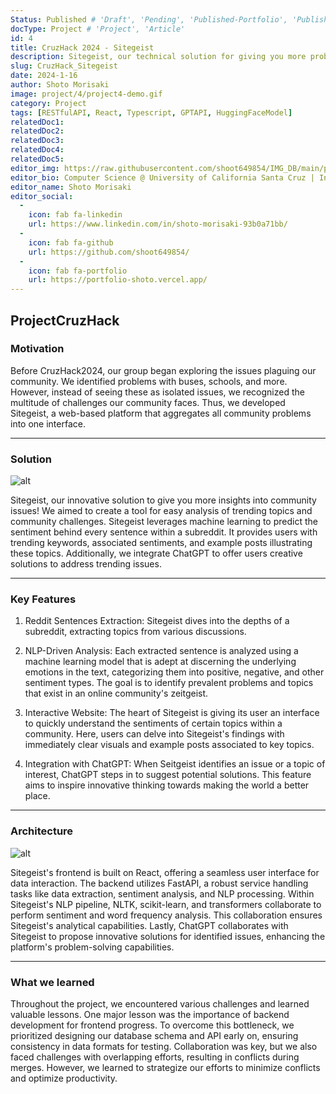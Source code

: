 ```yaml
---
Status: Published # 'Draft', 'Pending', 'Published-Portfolio', 'Published-Medium', 'Rewriting'
docType: Project # 'Project', 'Article'
id: 4
title: CruzHack 2024 - Sitegeist
description: Sitegeist, our technical solution for giving you more problems! We wanted a way to easily analyze trending topics and issues faced by those around us.
slug: CruzHack_Sitegeist
date: 2024-1-16
author: Shoto Morisaki
image: project/4/project4-demo.gif
category: Project
tags: [RESTfulAPI, React, Typescript, GPTAPI, HuggingFaceModel]
relatedDoc1: 
relatedDoc2: 
relatedDoc3: 
relatedDoc4: 
relatedDoc5: 
editor_img: https://raw.githubusercontent.com/shoot649854/IMG_DB/main/profile.webp
editor_bio: Computer Science @ University of California Santa Cruz | Intern @ LiNK
editor_name: Shoto Morisaki
editor_social:
  -
    icon: fab fa-linkedin
    url: https://www.linkedin.com/in/shoto-morisaki-93b0a71bb/
  -
    icon: fab fa-github
    url: https://github.com/shoot649854/
  -
    icon: fab fa-portfolio
    url: https://portfolio-shoto.vercel.app/
---
```













## ProjectCruzHack

### Motivation

Before CruzHack2024, our group began exploring the issues plaguing our community. We identified problems with buses, schools, and more. However, instead of seeing these as isolated issues, we recognized the multitude of challenges our community faces. Thus, we developed Sitegeist, a web-based platform that aggregates all community problems into one interface.

---

### Solution

![alt](/project/4/project4-demo.gif)

Sitegeist, our innovative solution to give you more insights into community issues! We aimed to create a tool for easy analysis of trending topics and community challenges. Sitegeist leverages machine learning to predict the sentiment behind every sentence within a subreddit. It provides users with trending keywords, associated sentiments, and example posts illustrating these topics. Additionally, we integrate ChatGPT to offer users creative solutions to address trending issues.

---

### Key Features 
1. Reddit Sentences Extraction: Sitegeist dives into the depths of a subreddit, extracting topics from various discussions.

2. NLP-Driven Analysis: Each extracted sentence is analyzed using a machine learning model that is adept at discerning the underlying emotions in the text, categorizing them into positive, negative, and other sentiment types. The goal is to identify prevalent problems and topics that exist in an online community's zeitgeist.

3. Interactive Website: The heart of Sitegeist is giving its user an interface to quickly understand the sentiments of certain topics within a community. Here, users can delve into Sitegeist's findings with immediately clear visuals and example posts associated to key topics.

4. Integration with ChatGPT: When Seitgeist identifies an issue or a topic of interest, ChatGPT steps in to suggest potential solutions. This feature aims to inspire innovative thinking towards making the world a better place.

---

### Architecture

![alt](/project/4/architecture.png)

Sitegeist's frontend is built on React, offering a seamless user interface for data interaction. The backend utilizes FastAPI, a robust service handling tasks like data extraction, sentiment analysis, and NLP processing. Within Sitegeist's NLP pipeline, NLTK, scikit-learn, and transformers collaborate to perform sentiment and word frequency analysis. This collaboration ensures Sitegeist's analytical capabilities. Lastly, ChatGPT collaborates with Sitegeist to propose innovative solutions for identified issues, enhancing the platform's problem-solving capabilities.

---

### What we learned

Throughout the project, we encountered various challenges and learned valuable lessons. One major lesson was the importance of backend development for frontend progress. To overcome this bottleneck, we prioritized designing our database schema and API early on, ensuring consistency in data formats for testing. Collaboration was key, but we also faced challenges with overlapping efforts, resulting in conflicts during merges. However, we learned to strategize our efforts to minimize conflicts and optimize productivity.
